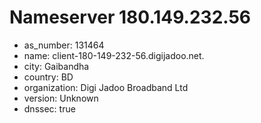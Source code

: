 # Nameserver 180.149.232.56

* as_number: 131464
* name: client-180-149-232-56.digijadoo.net.
* city: Gaibandha
* country: BD
* organization: Digi Jadoo Broadband Ltd
* version: Unknown
* dnssec: true

